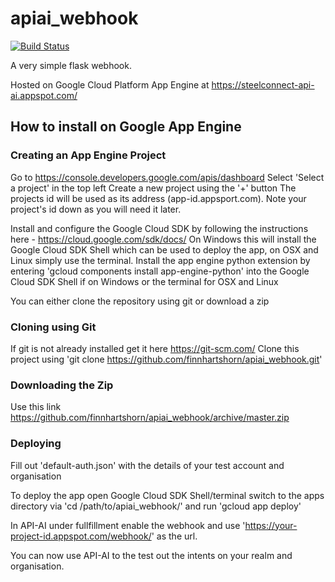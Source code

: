 # apiai_webhook
[![Build Status](https://travis-ci.com/finnhartshorn/apiai_webhook.svg?token=n8h3qqFcVcWaMV7ck3Aq&branch=master)](https://travis-ci.com/finnhartshorn/apiai_webhook)

A very simple flask webhook.

Hosted on Google Cloud Platform App Engine at https://steelconnect-api-ai.appspot.com/


## How to install on Google App Engine

### Creating an App Engine Project
Go to https://console.developers.google.com/apis/dashboard
Select 'Select a project' in the top left
Create a new project using the '+' button
The projects id will be used as its address (app-id.appsport.com). Note your project's id down as you will need it later.

Install and configure the Google Cloud SDK by following the instructions here - https://cloud.google.com/sdk/docs/
On Windows this will install the Google Cloud SDK Shell which can be used to deploy the app, on OSX and Linux simply use the terminal.
Install the app engine python extension by entering 'gcloud components install app-engine-python' into the Google Cloud SDK Shell if on Windows or the terminal for OSX and Linux

You can either clone the repository using git or download a zip
### Cloning using Git
If git is not already installed get it here https://git-scm.com/
Clone this project using 'git clone https://github.com/finnhartshorn/apiai_webhook.git'
### Downloading the Zip
Use this link https://github.com/finnhartshorn/apiai_webhook/archive/master.zip

### Deploying
Fill out 'default-auth.json' with the details of your test account and organisation

To deploy the app open Google Cloud SDK Shell/terminal switch to the apps directory via 'cd /path/to/apiai_webhook/' and run 'gcloud app deploy'

In API-AI under fullfillment enable the webhook and use 'https://your-project-id.appspot.com/webhook/' as the url.

You can now use API-AI to the test out the intents on your realm and organisation.